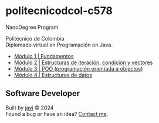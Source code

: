 # politecnicodcol-c578
NanoDegree Program

Politécnico de Colombia  
Diplomado virtual en Programación en Java.

- [Módulo 1 | Fundamentos](./0x00/readme.md)
- [Módulo 2 | Estructuras de iteración, condición y vectores](./0x01/readme.md)
- [Módulo 3 | POO (programación orientada a objectos)](./0x02/readme.md)
- [Módulo 4 | Estructuras de datos](./0x03/readme.md)
## Software Developer
Built by [javi](https://github.com/javierandres-dev/) :copyright: 2024  
Found a bug or have an idea? [Contact me](https://www.linkedin.com/in/javierandres-dev/).
